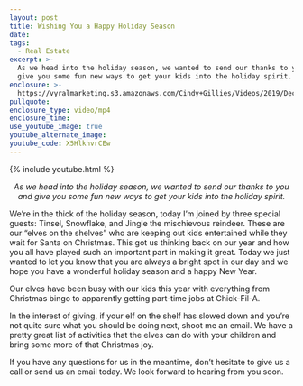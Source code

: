 ```yaml
---
layout: post
title: Wishing You a Happy Holiday Season
date:
tags:
  - Real Estate
excerpt: >-
  As we head into the holiday season, we wanted to send our thanks to you and
  give you some fun new ways to get your kids into the holiday spirit.
enclosure: >-
  https://vyralmarketing.s3.amazonaws.com/Cindy+Gillies/Videos/2019/December/Wishing+You+a+Happy+Holiday+Season.mp4
pullquote:
enclosure_type: video/mp4
enclosure_time:
use_youtube_image: true
youtube_alternate_image:
youtube_code: X5HlkhvrCEw
---
```


{% include youtube.html %}

<p style="text-align: center;"><em>As we head into the holiday season, we wanted to send our thanks to you and give you some fun new ways to get your kids into the holiday spirit.</em></p>

We’re in the thick of the holiday season, today I’m joined by three special guests: Tinsel, Snowflake, and Jingle the mischievous reindeer. These are our “elves on the shelves” who are keeping out kids entertained while they wait for Santa on Christmas. This got us thinking back on our year and how you all have played such an important part in making it great. Today we just wanted to let you know that you are always a bright spot in our day and we hope you have a wonderful holiday season and a happy New Year.

Our elves have been busy with our kids this year with everything from Christmas bingo to apparently getting part-time jobs at Chick-Fil-A.

In the interest of giving, if your elf on the shelf has slowed down and you’re not quite sure what you should be doing next, shoot me an email. We have a pretty great list of activities that the elves can do with your children and bring some more of that Christmas joy.&nbsp;

If you have any questions for us in the meantime, don’t hesitate to give us a call or send us an email today. We look forward to hearing from you soon.